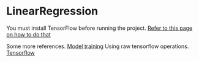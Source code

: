 # LinearRegression
You must install TensorFlow before running the project. [Refer to this page on how to do that](https://github.com/tensorflow/swift/blob/master/Installation.md)

Some more references. [Model training](https://www.tensorflow.org/swift/tutorials/model_training_walkthrough)
Using raw tensorflow operations. [Tensorflow](https://www.tensorflow.org/swift/tutorials/raw_tensorflow_operators)
